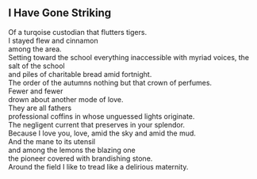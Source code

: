I Have Gone Striking
--------------------
Of a turqoise custodian that flutters tigers.  
I stayed flew and cinnamon  
among the area.  
Setting toward the school everything inaccessible with myriad voices, the salt of the school  
and piles of charitable bread amid fortnight.  
The order of the autumns nothing but that crown of perfumes.  
Fewer and fewer  
drown about another mode of love.  
They are all fathers  
professional coffins in whose unguessed lights originate.  
The negligent current that preserves in your splendor.  
Because I love you, love, amid the sky and amid the mud.  
And the mane to its utensil  
and among the lemons the blazing one  
the pioneer covered with brandishing stone.  
Around the field I like to tread like a delirious maternity.  
